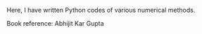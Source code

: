 Here, I have written Python codes of various numerical methods. 

Book reference: Abhijit Kar Gupta

